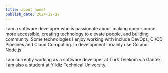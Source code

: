 ```yaml
---
title: about home!
publish_date: 2024-12-17
---
```


I am a software developer who is passionate about making open-source more accessible, creating technology to elevate people, and building community. Some technologies I enjoy working with include DevOps, CI/CD Pipelines and Cloud Computing. In development I mainly use Go and Node.js.

I am currently working as a software developer at Turk Telekom via Gantek. I am also a student at Yildiz Technical University.


